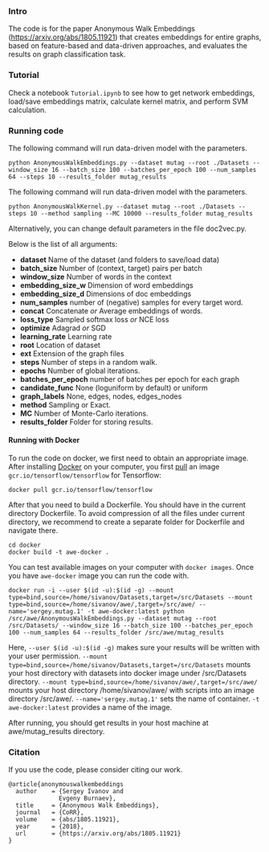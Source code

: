 ### Intro
The code is for the paper Anonymous Walk Embeddings (https://arxiv.org/abs/1805.11921) that creates embeddings for entire graphs, based on feature-based and data-driven approaches, and evaluates the results on graph classification task.

### Tutorial

Check a notebook `Tutorial.ipynb` to see how to get network embeddings, load/save embeddings matrix, calculate kernel matrix, and perform SVM calculation.

### Running code

The following command will run data-driven model with the parameters.
```
python AnonymousWalkEmbeddings.py --dataset mutag --root ./Datasets --window_size 16 --batch_size 100 --batches_per_epoch 100 --num_samples 64 --steps 10 --results_folder mutag_results
```

The following command will run data-driven model with the parameters.
```
python AnonymousWalkKernel.py --dataset mutag --root ./Datasets --steps 10 --method sampling --MC 10000 --results_folder mutag_results
```

Alternatively, you can change default parameters in the file doc2vec.py.

Below is the list of all arguments:
- **dataset** Name of the dataset (and folders to save/load data)
- **batch_size** Number of (context, target) pairs per batch
- **window_size** Number of words in the context
- **embedding_size_w** Dimension of word embeddings
- **embedding_size_d** Dimensions of doc embeddings
- **num_samples** number of (negative) samples for every target word.
- **concat** Concatenate *or* Average embeddings of words.
- **loss_type** Sampled softmax loss *or* NCE loss
- **optimize** Adagrad *or* SGD
- **learning_rate** Learning rate
- **root** Location of dataset
- **ext** Extension of the graph files
- **steps** Number of steps in a random walk.
- **epochs** Number of global iterations.
- **batches_per_epoch** number of batches per epoch for each graph
- **candidate_func** None (loguniform by default) or uniform
- **graph_labels** None, edges, nodes, edges_nodes
- **method** Sampling or Exact.
- **MC** Number of Monte-Carlo iterations.
- **results_folder** Folder for storing results.

#### Running with Docker
To run the code on docker, we first need to obtain an appropriate image. After installing [Docker](https://docs.docker.com/engine/installation/) on your computer, you first [pull](https://docs.docker.com/docker-hub/repos/) an image `gcr.io/tensorflow/tensorflow` for Tensorflow:
```
docker pull gcr.io/tensorflow/tensorflow
```

After that you need to build a Dockerfile. You should have in the current directory Dockerfile. To avoid compression of all the files under current directory, we recommend to create a separate folder for Dockerfile and navigate there.
```
cd docker
docker build -t awe-docker .
```

You can test available images on your computer with `docker images`. Once you have `awe-docker` image you can run the code with.

```
docker run -i --user $(id -u):$(id -g) --mount type=bind,source=/home/sivanov/Datasets,target=/src/Datasets --mount type=bind,source=/home/sivanov/awe/,target=/src/awe/ --name='sergey.mutag.1' -t awe-docker:latest python /src/awe/AnonymousWalkEmbeddings.py --dataset mutag --root /src/Datasets/ --window_size 16 --batch_size 100 --batches_per_epoch 100 --num_samples 64 --results_folder /src/awe/mutag_results
```
Here, `--user $(id -u):$(id -g)` makes sure your results will be written with your user permission. `--mount type=bind,source=/home/sivanov/Datasets,target=/src/Datasets` mounts your host directory with datasets into docker image under /src/Datasets directory. `--mount type=bind,source=/home/sivanov/awe/,target=/src/awe/` mounts your host directory /home/sivanov/awe/ with scripts into an image directory /src/awe/. `--name='sergey.mutag.1'` sets the name of container. `-t awe-docker:latest` provides a name of the image. 

After running, you should get results in your host machine at awe/mutag_results directory.

### Citation
If you use the code, please consider citing our work.
```
@article{anonymouswalkembeddings
  author    = {Sergey Ivanov and
              Evgeny Burnaev},
  title     = {Anonymous Walk Embeddings},
  journal   = {CoRR},
  volume    = {abs/1805.11921},
  year      = {2018},
  url       = {https://arxiv.org/abs/1805.11921}
}
```
